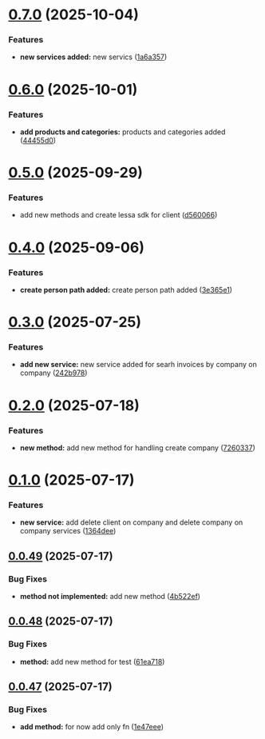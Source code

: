 # [0.7.0](https://github.com/edw19/lessa-billing-sdk/compare/v0.6.0...v0.7.0) (2025-10-04)


### Features

* **new services added:** new servics ([1a6a357](https://github.com/edw19/lessa-billing-sdk/commit/1a6a3570288b63d439d55d14474545e6804c8fa0))

# [0.6.0](https://github.com/edw19/lessa-billing-sdk/compare/v0.5.0...v0.6.0) (2025-10-01)


### Features

* **add products and categories:** products and categories added ([44455d0](https://github.com/edw19/lessa-billing-sdk/commit/44455d0484911cdb078a1588e39cda93c6261f6b))

# [0.5.0](https://github.com/edw19/lessa-billing-sdk/compare/v0.4.0...v0.5.0) (2025-09-29)


### Features

* add new methods and create lessa sdk for client ([d560066](https://github.com/edw19/lessa-billing-sdk/commit/d560066c1d158961c31f8313328d37e2a586e088))

# [0.4.0](https://github.com/edw19/lessa-billing-sdk/compare/v0.3.0...v0.4.0) (2025-09-06)


### Features

* **create person path added:** create person path added ([3e365e1](https://github.com/edw19/lessa-billing-sdk/commit/3e365e1d85ffc9cdf6d341bf2ab4217844b24861))

# [0.3.0](https://github.com/edw19/lessa-billing-sdk/compare/v0.2.0...v0.3.0) (2025-07-25)


### Features

* **add new service:** new service added for searh invoices by company on company ([242b978](https://github.com/edw19/lessa-billing-sdk/commit/242b978aaf8e751379391408f6ea67630bc715f6))

# [0.2.0](https://github.com/edw19/lessa-billing-sdk/compare/v0.1.0...v0.2.0) (2025-07-18)


### Features

* **new method:** add new method for handling create company ([7260337](https://github.com/edw19/lessa-billing-sdk/commit/7260337f042dfebb31596e03ee9e8acd4fdb97fa))

# [0.1.0](https://github.com/edw19/lessa-billing-sdk/compare/v0.0.49...v0.1.0) (2025-07-17)


### Features

* **new service:** add delete client on company and delete company on company services ([1364dee](https://github.com/edw19/lessa-billing-sdk/commit/1364deed4dcc13370e81e5d7f2f9c028fae4bc23))

## [0.0.49](https://github.com/edw19/lessa-billing-sdk/compare/v0.0.48...v0.0.49) (2025-07-17)


### Bug Fixes

* **method not implemented:** add new method ([4b522ef](https://github.com/edw19/lessa-billing-sdk/commit/4b522ef9e1e34535b5659382ad4ccc3d7e58fb29))

## [0.0.48](https://github.com/edw19/lessa-billing-sdk/compare/v0.0.47...v0.0.48) (2025-07-17)


### Bug Fixes

* **method:** add new method for test ([61ea718](https://github.com/edw19/lessa-billing-sdk/commit/61ea718edc6cc80d82c89c7ddd336c09ec82ab06))

## [0.0.47](https://github.com/edw19/lessa-billing-sdk/compare/v0.0.46...v0.0.47) (2025-07-17)


### Bug Fixes

* **add method:** for now add only fn ([1e47eee](https://github.com/edw19/lessa-billing-sdk/commit/1e47eeeecf2bbcb0c12bcad331d27802fc668633))
